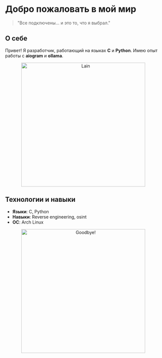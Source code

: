 # Добро пожаловать в мой мир
> "Все подключены... и это то, что я выбрал."

## О себе
Привет! Я разработчик, работающий на языках **C** и **Python**. Имею опыт работы с **aiogram** и **ollama**. 

<p align="center">
  <img src="https://tenor.com/view/lain-serial-experiments-lain-anime-gif-13121566318544991597" alt="Lain" width="400"/>
</p>

## Технологии и навыки
- **Языки**: C, Python
- **Навыки**: Reverse engineering, osint
- **ОС**: Arch Linux

<p align="center">
  <img src="https://tenor.com/view/tie-fighter-gif-19951844" alt="Goodbye!" width="400"/>
</p>


<!--
**FeliGcc/FeliGcc** is a ✨ _special_ ✨ repository because its `README.md` (this file) appears on your GitHub profile.

Here are some ideas to get you started:

- 🔭 I’m currently working on ...
- 🌱 I’m currently learning ...
- 👯 I’m looking to collaborate on ...
- 🤔 I’m looking for help with ...
- 💬 Ask me about ...
- 📫 How to reach me: ...
- 😄 Pronouns: ...
- ⚡ Fun fact: ...
-->
